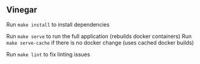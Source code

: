## Vinegar
Run `make install` to install dependencies

Run `make serve` to run the full application (rebuilds docker containers)
Run `make serve-cache` if there is no docker change (uses cached docker builds)

Run `make lint` to fix linting issues
